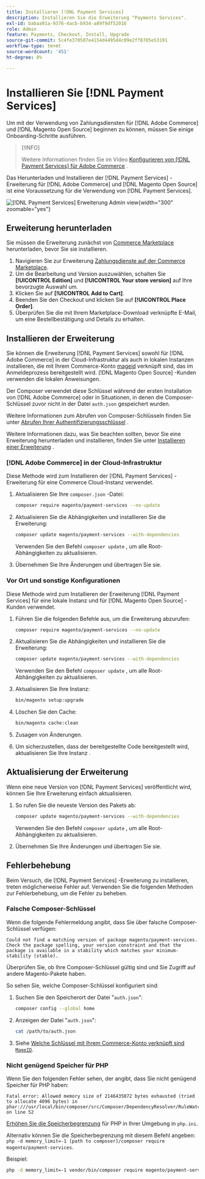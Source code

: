 ```yaml
---
title: Installieren [!DNL Payment Services]
description: Installieren Sie die Erweiterung "Payments Services".
exl-id: babaa91a-9376-4acb-b934-a89f9df52016
role: Admin
feature: Payments, Checkout, Install, Upgrade
source-git-commit: 5c4fe370507e4154d4495d4c09e2ff8705e53191
workflow-type: tm+mt
source-wordcount: '451'
ht-degree: 0%

---
```


# Installieren Sie [!DNL Payment Services]

Um mit der Verwendung von Zahlungsdiensten für [!DNL Adobe Commerce] und [!DNL Magento Open Source] beginnen zu können, müssen Sie einige Onboarding-Schritte ausführen.

>[!INFO]
>
> Weitere Informationen finden Sie im Video [Konfigurieren von  [!DNL Payment Services] für Adobe Commerce](https://experienceleague.adobe.com/en/docs/commerce-learn/tutorials/admin/adobe-commerce-services/configure-adobe-payment-services) .

Das Herunterladen und Installieren der [!DNL Payment Services] -Erweiterung für [!DNL Adobe Commerce] und [!DNL Magento Open Source] ist eine Voraussetzung für die Verwendung von [!DNL Payment Services].

![[!DNL Payment Services] Erweiterung Admin view](assets/admin-view.png){width="300" zoomable="yes"}

## Erweiterung herunterladen

Sie müssen die Erweiterung zunächst von [Commerce Marketplace](https://experienceleague.adobe.com/docs/commerce-admin/start/resources/commerce-marketplace.html) herunterladen, bevor Sie sie installieren.

1. Navigieren Sie zur Erweiterung [Zahlungsdienste auf der Commerce Marketplace](https://commercemarketplace.adobe.com/magento-payment-services.html).
1. Um die Bearbeitung und Version auszuwählen, schalten Sie **[!UICONTROL Edition]** und **[!UICONTROL Your store version]** auf Ihre bevorzugte Auswahl um.
1. Klicken Sie auf **[!UICONTROL Add to Cart]**.
1. Beenden Sie den Checkout und klicken Sie auf **[!UICONTROL Place Order]**.
1. Überprüfen Sie die mit Ihrem Marketplace-Download verknüpfte E-Mail, um eine Bestellbestätigung und Details zu erhalten.

## Installieren der Erweiterung

Sie können die Erweiterung [!DNL Payment Services] sowohl für [!DNL Adobe Commerce] in der Cloud-Infrastruktur als auch in lokalen Instanzen installieren, die mit Ihrem Commerce-Konto [mageid](https://developer.adobe.com/commerce/marketplace/guides/sellers/profile-information/#access-keys) verknüpft sind, das im Anmeldeprozess bereitgestellt wird.
[!DNL Magento Open Source] -Kunden verwenden die lokalen Anweisungen.

Der Composer verwendet diese Schlüssel während der ersten Installation von [!DNL Adobe Commerce] oder in Situationen, in denen die Composer-Schlüssel zuvor nicht in der Datei `auth.json` gespeichert wurden.

Weitere Informationen zum Abrufen von Composer-Schlüsseln finden Sie unter [Abrufen Ihrer Authentifizierungsschlüssel](https://devdocs.magento.com/guides/v2.4/install-gde/prereq/connect-auth.html) .

Weitere Informationen dazu, was Sie beachten sollten, bevor Sie eine Erweiterung herunterladen und installieren, finden Sie unter [Installieren einer Erweiterung](https://devdocs.magento.com/guides/v2.4/install-gde/install/cli/extensions.html) .

### [!DNL Adobe Commerce] in der Cloud-Infrastruktur

Diese Methode wird zum Installieren der [!DNL Payment Services] -Erweiterung für eine Commerce Cloud-Instanz verwendet.

1. Aktualisieren Sie Ihre `composer.json` -Datei:

   ```bash
   composer require magento/payment-services --no-update
   ```

1. Aktualisieren Sie die Abhängigkeiten und installieren Sie die Erweiterung:

   ```bash
   composer update magento/payment-services --with-dependencies
   ```

   Verwenden Sie den Befehl `composer update` , um alle Root-Abhängigkeiten zu aktualisieren.

1. Übernehmen Sie Ihre Änderungen und übertragen Sie sie.

### Vor Ort und sonstige Konfigurationen

Diese Methode wird zum Installieren der Erweiterung [!DNL Payment Services] für eine lokale Instanz und für [!DNL Magento Open Source] -Kunden verwendet.

1. Führen Sie die folgenden Befehle aus, um die Erweiterung abzurufen:

   ```bash
   composer require magento/payment-services --no-update
   ```

1. Aktualisieren Sie die Abhängigkeiten und installieren Sie die Erweiterung:

   ```bash
   composer update magento/payment-services --with-dependencies
   ```

   Verwenden Sie den Befehl `composer update` , um alle Root-Abhängigkeiten zu aktualisieren.

1. Aktualisieren Sie Ihre Instanz:

   ```bash
   bin/magento setup:upgrade
   ```

1. Löschen Sie den Cache:

   ```bash
   bin/magento cache:clean
   ```

1. Zusagen von Änderungen.
1. Um sicherzustellen, dass der bereitgestellte Code bereitgestellt wird, aktualisieren Sie Ihre Instanz .

## Aktualisierung der Erweiterung

Wenn eine neue Version von [!DNL Payment Services] veröffentlicht wird, können Sie Ihre Erweiterung einfach aktualisieren.

1. So rufen Sie die neueste Version des Pakets ab:

   ```bash
   composer update magento/payment-services --with-dependencies
   ```

   Verwenden Sie den Befehl `composer update` , um alle Root-Abhängigkeiten zu aktualisieren.

1. Übernehmen Sie Ihre Änderungen und übertragen Sie sie.

## Fehlerbehebung

Beim Versuch, die [!DNL Payment Services] -Erweiterung zu installieren, treten möglicherweise Fehler auf. Verwenden Sie die folgenden Methoden zur Fehlerbehebung, um die Fehler zu beheben.

### Falsche Composer-Schlüssel

Wenn die folgende Fehlermeldung angibt, dass Sie über falsche Composer-Schlüssel verfügen:

```terminal
Could not find a matching version of package magento/payment-services. Check the package spelling, your version constraint and that the package is available in a stability which matches your minimum-stability (stable).
```

Überprüfen Sie, ob Ihre Composer-Schlüssel gültig sind und Sie Zugriff auf andere Magento-Pakete haben.

So sehen Sie, welche Composer-Schlüssel konfiguriert sind:

1. Suchen Sie den Speicherort der Datei &quot;`auth.json`&quot;:

   ```bash
   composer config --global home
   ```

1. Anzeigen der Datei &quot;`auth.json`&quot;:

   ```bash
   cat /path/to/auth.json
   ```

1. Siehe [Welche Schlüssel mit Ihrem Commerce-Konto verknüpft sind `MageID`](https://devdocs.magento.com/guides/v2.4/install-gde/prereq/connect-auth.html).

### Nicht genügend Speicher für PHP

Wenn Sie den folgenden Fehler sehen, der angibt, dass Sie nicht genügend Speicher für PHP haben:

```terminal
Fatal error: Allowed memory size of 2146435072 bytes exhausted (tried to allocate 4096 bytes) in phar:///usr/local/bin/composer/src/Composer/DependencyResolver/RuleWatchGraph.php on line 52
```

[Erhöhen Sie die Speicherbegrenzung](https://devdocs.magento.com/cloud/project/magento-app-php-ini.html#increase-php-memory-limit) für PHP in Ihrer Umgebung in `php.ini`.

Alternativ können Sie die Speicherbegrenzung mit diesem Befehl angeben: `php -d memory_limit=-1 [path to composer]/composer require magento/payment-services`.

Beispiel:

```bash
php -d memory_limit=-1 vendor/bin/composer require magento/payment-services
```
